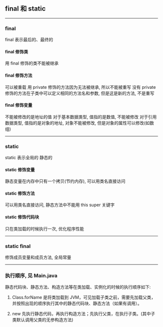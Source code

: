 ## final 和 static

---

### final

final 表示最后的、最终的

#### final 修饰类

用 final 修饰的类不能被继承

#### final 修饰方法

可以被重载
用 private 修饰的方法因为无法被继承, 所以不能被重写
没有 private 修饰的方法在子类中可以定义相同的方法名和参数, 但是这是新的方法, 不是重写

#### final 修饰变量

不能被修改的是地址的值
对于基本数据类型, 值指的是数值, 不能被修改
对于引用数据类型, 值指的是对象的地址, 对象不能被修改, 但是对象的属性可以修改(如数组)

---

### static

static 表示全局的 静态的

#### static 修饰变量

静态变量在内存中只有一个拷贝(节约内存), 可以用类名直接访问

#### static 修饰方法

可以用类名直接访问, 静态方法中不能用 this super 关键字

#### static 修饰代码块

只在类加载的时候执行一次, 优化程序性能

---

### static final

修饰成员变量和成员方法, 全局常量

---

### 执行顺序, 见 Main.java

静态代码块、静态方法、构造方法等在类加载、实例化的时候的执行顺序如下:

1. Class.forName 是将类加载到 JVM，可见加载子类之前，需要先加载父类，并按照出现的顺序执行其中的静态代码块、静态方法（如果有调用）。

2. new 先执行静态代码，再执行构造方法；先执行父类，在执行子类。(其中子类默认调用父类的无参构造方法)

